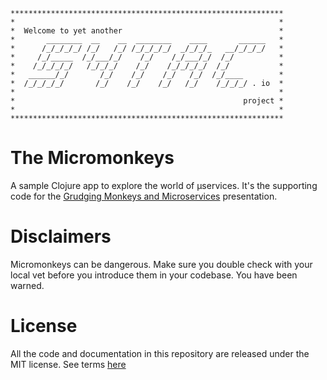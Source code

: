 ```
*************************************************************
*                                                           *
*  Welcome to yet another                                   *
*       ________  __    __  ________    ____       ______   *
*      /_/_/_/_/ /_/   /_/ /_/_/_/_/  _/_/_/_   __/_/_/_/   *
*     /_/_____  /_/___/_/    /_/    /_/___/_/  /_/          *
*    /_/_/_/_/   /_/_/_/    /_/    /_/_/_/_/  /_/           *
*   ______/_/       /_/    /_/    /_/   /_/  /_/____        *
*  /_/_/_/_/       /_/    /_/    /_/   /_/    /_/_/_/ . io  *
*                                                           *
*                                                   project *
*                                                           *
*************************************************************
```

# The Micromonkeys

A sample Clojure app to explore the world of µservices. It's the supporting code
for the [Grudging Monkeys and Microservices][youtube] presentation.

# Disclaimers

Micromonkeys can be dangerous. Make sure you double check with your local vet
before you introduce them in your codebase. You have been warned.

# License

All the code and documentation in this repository are released under the MIT
license. See terms [here][license]

[youtube]: https://www.youtube.com/watch?v=5rNoe4axunk
[license]: ./LICENSE.txt
